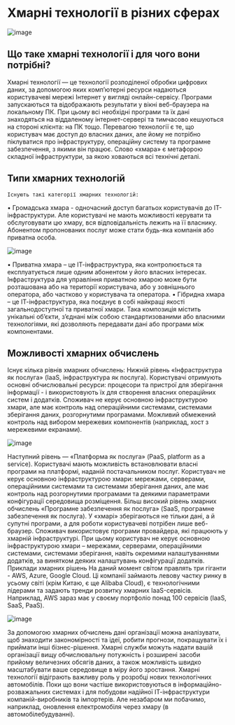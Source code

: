 # Хмарні технології в різних сферах

![image](https://user-images.githubusercontent.com/113579489/210804907-89bbf9b2-7afd-474e-baf8-437a484ac7dd.png)


## Що таке хмарні технології і для чого вони потрібні?

Хмарні технології — це технології розподіленої обробки цифрових даних, за допомогою яких комп’ютерні ресурси надаються користувачеві мережі Інтернет у вигляді онлайн-сервісу. Програми запускаються та відображають результати у вікні веб-браузера на локальному ПК. При цьому всі необхідні програми та їх дані знаходяться на віддаленому інтернет-сервері та тимчасово кешуються на стороні клієнта: на ПК тощо.
Перевагою технології є те, що користувач має доступ до власних даних, але йому не потрібно піклуватися про інфраструктуру, операційну систему та програмне забезпечення, з якими він працює. Слово «хмара» є метафорою складної інфраструктури, за якою ховаються всі технічні деталі.

## Типи хмарних технологій

	Існують такі категорії хмарних технологій:
• Громадська хмара - одночасний доступ багатьох користувачів до ІТ-інфраструктури. Але користувачі не мають можливості керувати та обслуговувати цю хмару, вся відповідальність лежить на її власнику. Абонентом пропонованих послуг може стати будь-яка компанія або приватна особа.

![image](https://user-images.githubusercontent.com/113579489/210805038-fc948c41-b178-4e0a-931a-4cfa1c16041c.png)

• Приватна хмара – це ІТ-інфраструктура, яка контролюється та експлуатується лише одним абонентом у його власних інтересах. Інфраструктура для управління приватною хмарою може бути розташована або на території користувача, або у зовнішнього оператора, або частково у користувача та оператора.
• Гібридна хмара – це ІТ-інфраструктура, яка поєднує в собі найкращі якості загальнодоступної та приватної хмари. Така композиція містить унікальні об’єкти, з’єднані між собою стандартизованими або власними технологіями, які дозволяють передавати дані або програми між компонентами.

## Можливості хмарних обчислень
Існує кілька рівнів хмарних обчислень:
Нижній рівень «Інфраструктура як послуга» (IaaS, інфраструктура як послуга). Користувачі отримують основні обчислювальні ресурси: процесори та пристрої для зберігання інформації - і використовують їх для створення власних операційних систем і додатків. Споживач не керує основною інфраструктурою хмари, але має контроль над операційними системами, системами зберігання даних, розгорнутими програмами. Можливий обмежений контроль над вибором мережевих компонентів (наприклад, хост з мережевими екранами).

![image](https://user-images.githubusercontent.com/113579489/210805095-689399df-b93a-4008-9c45-2b3f5d3ccf90.png)


Наступний рівень — «Платформа як послуга» (PaaS, platform as a service). Користувачі мають можливість встановлювати власні програми на платформі, наданій постачальником послуг. Користувач не керує основною інфраструктурою хмари: мережами, серверами, операційними системами та системами зберігання даних, але має контроль над розгорнутими програмами та деякими параметрами конфігурації середовища розміщення.
Більш високий рівень хмарних обчислень «Програмне забезпечення як послуга» (SaaS, програмне забезпечення як послуга). У «хмарі» зберігаються не тільки дані, а й супутні програми, а для роботи користувачеві потрібен лише веб-браузер. Споживач використовує програми провайдера, які працюють у хмарній інфраструктурі. При цьому користувач не керує основною інфраструктурою хмари – мережами, серверами, операційними системами, системами зберігання, навіть окремими налаштуваннями додатків, за винятком деяких налаштувань конфігурації додатків.
Приклади хмарних рішень
На даний момент світом правлять три гіганти - AWS, Azure, Google Cloud. Ці компанії займають левову частку ринку в усьому світі (крім Китаю, є ще Alibaba Cloud), є технологічними лідерами та задають тренди розвитку хмарних IaaS-сервісів. Наприклад, AWS зараз має у своєму портфоліо понад 100 сервісів (IaaS, SaaS, PaaS).

![image](https://user-images.githubusercontent.com/113579489/210805135-5ecaee33-ff09-4d99-985e-3fc535e5d5b1.png)

За допомогою хмарних обчислень дані організації можна аналізувати, щоб знаходити закономірності та ідеї, робити прогнози, покращувати їх і приймати інші бізнес-рішення. Хмарні служби можуть надати вашій організації вищу обчислювальну потужність і розширені засоби прийому величезних обсягів даних, а також можливість швидко масштабувати ваше середовище в міру його зростання.
Хмарні технології відіграють важливу роль у розробці нових технологічних автомобілів. Поки що вони частіше використовуються в інформаційно-розважальних системах і для побудови надійної ІТ-інфраструктури компаній-виробників та імпортерів. Але незабаром ми побачимо, наприклад, оновлення електромобіля через хмару (в автомобілебудуванні).





